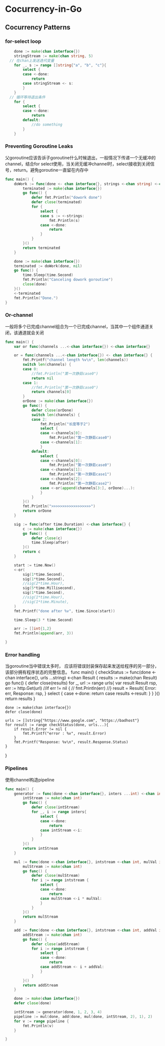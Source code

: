 # Cocurrency-in-Go
## Cocurrency Patterns
### for-select loop
```go
	done := make(chan interface{})
	stringStream := make(chan string, 5)
  // 在chan上发送迭代变量
	for _, s := range []string{"a", "b", "c"}{
		select {
		case <-done:
			return
		case stringStream <- s:
		}
	}
  // 循环等待退出条件
	for {
		select {
		case <-done:
			return
		default:
			//do something
		}
	}
```

### Preventing Goroutine Leaks
父goroutine应该告诉子goroutine什么时候退出，一般情况下传递一个无缓冲的channel，结合for select使用，当关闭无缓冲channel时，select接收到关闭信号，return。避免goroutine一直留在内存中
```go
func main() {
	doWork := func(done <- chan interface{}, strings <-chan string) <-chan interface{} {
		terminated := make(chan interface{})
		go func() {
			defer fmt.Println("dowork done")
			defer close(terminated)
			for {
				select {
				case s := <-strings:
					fmt.Println(s)
				case <-done:
					return
				}
			}
		}()
		return terminated
	}

	done := make(chan interface{})
	terminated := doWork(done, nil)
	go func() {
		time.Sleep(time.Second)
		fmt.Println("Canceling dowork goroutine")
		close(done)
	}()
	<-terminated
	fmt.Println("Done.")
}
```

### Or-channel
一般将多个已完成channel组合为一个已完成channel，当其中一个组件通道关闭，该通道就会关闭
```go
func main() {
	var or func(channels ...<-chan interface{}) <-chan interface{}

	or = func(channels ...<-chan interface{}) <- chan interface{} {
		fmt.Printf("channel length %v\n", len(channels))
		switch len(channels) {
		case 0:
			//fmt.Println("第一次静茹case0")
			return nil
		case 1:
			//fmt.Println("第一次静茹case0")
			return channels[0]
		}
		orDone := make(chan interface{})
		go func() {
			defer close(orDone)
			switch len(channels) {
			case 2:
				fmt.Println("长度等于2")
				select {
				case <-channels[0]:
					fmt.Println("第一次静茹case0")
				case <-channels[1]:
				}
			default:
				select {
				case <-channels[0]:
					fmt.Println("第一次静茹case0")
				case <-channels[1]:
					fmt.Println("第一次静茹case1")
				case <-channels[2]:
					fmt.Println("第一次静茹case2")
				case <-or(append(channels[3:], orDone)...):
				}
			}
		}()
		fmt.Println(">>>>>>>>>>>>>>>>>>")
		return orDone
	}

	sig := func(after time.Duration) <-chan interface{} {
		c := make(chan interface{})
		go func() {
			defer close(c)
			time.Sleep(after)
		}()
		return c
	}

	start := time.Now()
	<-or(
		sig(1*time.Second),
		sig(1*time.Second),
		//sig(2*time.Hour),
		sig(5*time.Millisecond),
		sig(1*time.Second),
		//sig(1*time.Hour),
		//sig(1*time.Minute),
	)
	fmt.Printf("done after %v", time.Since(start))

	time.Sleep(3 * time.Second)

	arr := []int{1,2}
	fmt.Println(append(arr, 3))

}
```

### Error handling
当goroutine当中错误太多时， 应该将错误封装保存起来发送给程序的另一部分，该部分拥有程序状态的完整信息。
func main() {
	checkStatus := func(done <- chan interface{}, urls ...string) <-chan Result {
		results := make(chan Result)
		go func() {
			defer close(results)
			for _, url := range urls{
				var result Result
				rsp, err := http.Get(url)
				//if err != nil {
				//	fmt.Println(err)
				//}
				result = Result{
					Error: err,
					Response: rsp,
				}
				select {
				case <-done:
					return
				case results <-result:
				}
			}
		}()
		return results
	}

	done := make(chan interface{})
	defer close(done)

	urls := []string{"https://www.google.com", "https://badhost"}
	for result := range checkStatus(done, urls...){
		if result.Error != nil {
			fmt.Printf("error : %v", result.Error)
		}
		fmt.Printf("Response: %v\n", result.Response.Status)
	}
}


### Pipelines
使用channel构造pipeline
```go
func main() {
	generator := func(done <-chan interface{}, inters ...int) <-chan int {
		intStream := make(chan int)
		go func() {
			defer close(intStream)
			for _, i := range inters{
				select {
				case <-done:
					return
				case intStream <-i:
				}
			}
		}()
		return intStream
	}

	mul := func(done <-chan interface{}, intstream <-chan int, mulVal int) <-chan int{
		mulStream := make(chan int)
		go func() {
			defer close(mulStream)
			for i := range intstream {
				select {
				case <-done:
					return
				case mulStream <-i * mulVal:
				}
			}
		}()
		return mulStream
	}

	add := func(done <-chan interface{}, intstream <-chan int, addVal int) <-chan int{
		addStream := make(chan int)
		go func() {
			defer close(addStream)
			for i := range intstream {
				select {
				case <-done:
					return
				case addStream <- i + addVal:
				}
			}
		}()
		return addStream
	}

	done := make(chan interface{})
	defer close(done)

	intStream := generator(done, 1, 2, 3, 4)
	pipeline := mul(done, add(done, mul(done, intStream, 2), 1), 2)
	for v := range pipeline {
		fmt.Println(v)
	}

}
```


